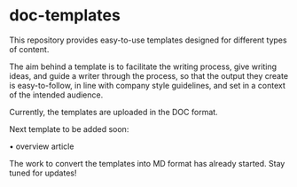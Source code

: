 # doc-templates
This repository provides easy-to-use templates designed for different types of content. 

The aim behind a template is to facilitate the writing process, give writing ideas, and guide a writer through the process, so that the output they create is easy-to-follow, in line with company style guidelines, and set in a context of the intended audience.

Currently, the templates are uploaded in the DOC format.

Next template to be added soon:

• overview article

The work to convert the templates into MD format has already started. Stay tuned for updates!
